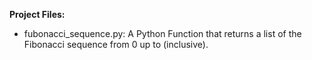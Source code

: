 **Project Files:**
- fubonacci_sequence.py: A Python Function that returns a list of the Fibonacci sequence from 0 up to <x> (inclusive).


